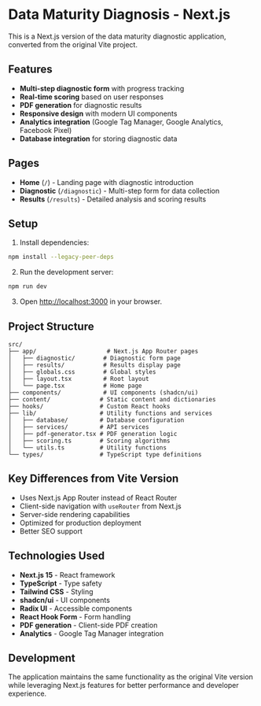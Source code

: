 # Data Maturity Diagnosis - Next.js

This is a Next.js version of the data maturity diagnostic application, converted from the original Vite project.

## Features

- **Multi-step diagnostic form** with progress tracking
- **Real-time scoring** based on user responses
- **PDF generation** for diagnostic results
- **Responsive design** with modern UI components
- **Analytics integration** (Google Tag Manager, Google Analytics, Facebook Pixel)
- **Database integration** for storing diagnostic data

## Pages

- **Home** (`/`) - Landing page with diagnostic introduction
- **Diagnostic** (`/diagnostic`) - Multi-step form for data collection
- **Results** (`/results`) - Detailed analysis and scoring results

## Setup

1. Install dependencies:
```bash
npm install --legacy-peer-deps
```

2. Run the development server:
```bash
npm run dev
```

3. Open [http://localhost:3000](http://localhost:3000) in your browser.

## Project Structure

```
src/
├── app/                    # Next.js App Router pages
│   ├── diagnostic/        # Diagnostic form page
│   ├── results/           # Results display page
│   ├── globals.css        # Global styles
│   ├── layout.tsx         # Root layout
│   └── page.tsx           # Home page
├── components/            # UI components (shadcn/ui)
├── content/              # Static content and dictionaries
├── hooks/                # Custom React hooks
├── lib/                  # Utility functions and services
│   ├── database/         # Database configuration
│   ├── services/         # API services
│   ├── pdf-generator.tsx # PDF generation logic
│   ├── scoring.ts        # Scoring algorithms
│   └── utils.ts          # Utility functions
└── types/                # TypeScript type definitions
```

## Key Differences from Vite Version

- Uses Next.js App Router instead of React Router
- Client-side navigation with `useRouter` from Next.js
- Server-side rendering capabilities
- Optimized for production deployment
- Better SEO support

## Technologies Used

- **Next.js 15** - React framework
- **TypeScript** - Type safety
- **Tailwind CSS** - Styling
- **shadcn/ui** - UI components
- **Radix UI** - Accessible components
- **React Hook Form** - Form handling
- **PDF generation** - Client-side PDF creation
- **Analytics** - Google Tag Manager integration

## Development

The application maintains the same functionality as the original Vite version while leveraging Next.js features for better performance and developer experience.
